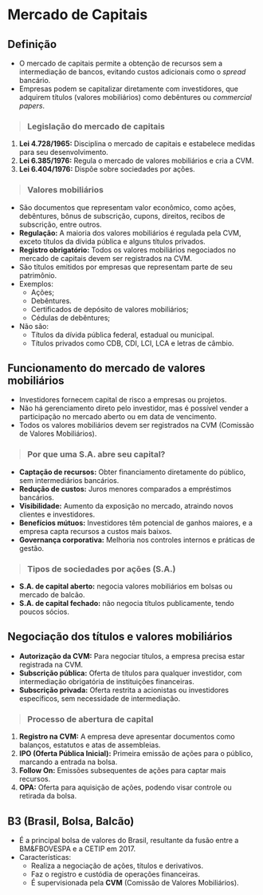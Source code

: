 # Mercado de Capitais 

## Definição
- O mercado de capitais permite a obtenção de recursos sem a intermediação de bancos, evitando custos adicionais como o *spread* bancário.
- Empresas podem se capitalizar diretamente com investidores, que adquirem títulos (valores mobiliários) como debêntures ou *commercial papers*.

> ### Legislação do mercado de capitais
1. **Lei 4.728/1965:** Disciplina o mercado de capitais e estabelece medidas para seu desenvolvimento.
2. **Lei 6.385/1976:** Regula o mercado de valores mobiliários e cria a CVM.
3. **Lei 6.404/1976:** Dispõe sobre sociedades por ações.

> ### Valores mobiliários
- São documentos que representam valor econômico, como ações, debêntures, bônus de subscrição, cupons, direitos, recibos de subscrição, entre outros.
- **Regulação:** A maioria dos valores mobiliários é regulada pela CVM, exceto títulos da dívida pública e alguns títulos privados.
- **Registro obrigatório:** Todos os valores mobiliários negociados no mercado de capitais devem ser registrados na CVM.
- São títulos emitidos por empresas que representam parte de seu patrimônio.
- Exemplos:
  - Ações;
  - Debêntures.
  - Certificados de depósito de valores mobiliários;
  - Cédulas de debêntures;
- Não são:
  - Títulos da dívida pública federal, estadual ou municipal.
  - Títulos privados como CDB, CDI, LCI, LCA e letras de câmbio.

## Funcionamento do mercado de valores mobiliários
- Investidores fornecem capital de risco a empresas ou projetos.
- Não há gerenciamento direto pelo investidor, mas é possível vender a participação no mercado aberto ou em data de vencimento.
- Todos os valores mobiliários devem ser registrados na CVM (Comissão de Valores Mobiliários).

> ### Por que uma S.A. abre seu capital?
- **Captação de recursos:** Obter financiamento diretamente do público, sem intermediários bancários.
- **Redução de custos:** Juros menores comparados a empréstimos bancários.
- **Visibilidade:** Aumento da exposição no mercado, atraindo novos clientes e investidores.
- **Benefícios mútuos:** Investidores têm potencial de ganhos maiores, e a empresa capta recursos a custos mais baixos.
- **Governança corporativa:** Melhoria nos controles internos e práticas de gestão.

> ### Tipos de sociedades por ações (S.A.)
- **S.A. de capital aberto:** negocia valores mobiliários em bolsas ou mercado de balcão.
- **S.A. de capital fechado:** não negocia títulos publicamente, tendo poucos sócios.

## Negociação dos títulos e valores mobiliários
- **Autorização da CVM:** Para negociar títulos, a empresa precisa estar registrada na CVM.
- **Subscrição pública:** Oferta de títulos para qualquer investidor, com intermediação obrigatória de instituições financeiras.
- **Subscrição privada:** Oferta restrita a acionistas ou investidores específicos, sem necessidade de intermediação.

> ### Processo de abertura de capital
1. **Registro na CVM:** A empresa deve apresentar documentos como balanços, estatutos e atas de assembleias.
2. **IPO (Oferta Pública Inicial):** Primeira emissão de ações para o público, marcando a entrada na bolsa.
3. **Follow On:** Emissões subsequentes de ações para captar mais recursos.
4. **OPA:** Oferta para aquisição de ações, podendo visar controle ou retirada da bolsa.

## B3 (Brasil, Bolsa, Balcão)
- É a principal bolsa de valores do Brasil, resultante da fusão entre a BM&FBOVESPA e a CETIP em 2017.
- Características:
  - Realiza a negociação de ações, títulos e derivativos.
  - Faz o registro e custódia de operações financeiras.
  - É supervisionada pela **CVM** (Comissão de Valores Mobiliários).